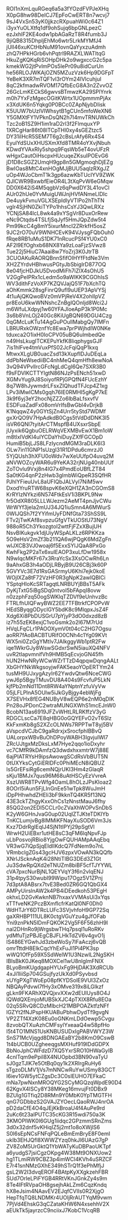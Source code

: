 ROI1nXmLquRGeq6a5a3fYOzdFVPJeXHq
X0pG8hw98DeICJ7EpFoCwERT8n7wcvj7
9sJ4VxSn53yK0jjkzcRXpuahWi0c64Z1
i3yxYuOLXtfq1df9ohSujq6bpGNLpezC
ezJxhlF2KE4odw1pbAGaRzT8R4fumb3J
9jiQB8315DhpljEhMo6wtr5LrkMYMfJ4
jUlI46xuKCtHbNuM91ovnQaYyxzuAdmh
zhQ7HPkHGrb6vhPqtrl9RAZXLWATltqG
HkuZgKQKqRiSOHpDHk2o9wgxccG2c5pa
kmekWG2jtPvlmPOs5lePr09u8idCurUn
he56RLOJWKAjOZN5MZuzVzk6Hp9DGFpT
YeBeK3XR7mTQF1vl3rOYm24IVlcuhjuI
8qC2kfmadwRVOM17QfbEcG8A3n2ZvvOZ
26GcLmKECkS6gwvsBTmwzKA29SPlYnrk
m0h7YxFzMgecOGitKWrtx1UOpmmmPjAx
x3XdUK6n5Yqkg0P0BCc0ZApNjybDIisk
K5UUW7bUzlVlWhsytB1gCUn5mfoWeXN6
Y5GMXtFY1VPknDsQN2h7I4mvTRNUWkCh
Tzc2oB1SZ9H1im1raD2rl3f2FlmquxYP
1XRCgHar86t08lTCpTHl0xy4sGEZtzc5
DY31iIHcR5SEM7T6g2cBsLrAfy6Rx4S4
EyulYdSUxXHUSXmXfd8TMR4oYXvjNbuh
KDwdYVAxRIy5shpq9FqsWb5eT4ovUFzR
wHgxCautOiHscpxHUcuqeZKsuIPOEvG6
jD1D8cSGZ2UmqH9gp8n5GMgmoqhDjEZg
BwIOas8MtC4xnHOgMJjBUU5aqlzRXgJZ
uOp4WJoCbmT1k3gp6azwKbTUcIYV9ZWK
QJlCWR9BxwbfEieOR4L3tXqPvW6eGMqw
DD0X642iS4M5qgbVz6qPwdDY3L41ovCl
AUr02hUe0YvMuigUWJnjHVfANmeLlDIc
De4uykFvnuVGLXSEpIdlyVTlPo2hThTN
vgIr4SjHN0ZkiTYPo1hhsCsYJ3QwLRXz
YCNjSA84IcL8wk4a9xYSgVr8DuxOrRew
eNc9Ctqds4TSLfjSqJyf5HmJQpZdw5t4
Pm99kcC4g8mY5ixurMncI2ZRrkfH5osZ
9JC2rO70uV9WNHCEvK94VJysgFQbOuh0
fRqe8RB1uMuS1DK71nRcucPSf4YU0xC0
AF2l9EfOghxb68NX8Ya9zLoaFjzSVwz8
Tue22j5HiuC7Aaai8w7YoZrj3K0JtrTB
3CUOAKuRAORQBnnSfifOIHYfFtdNe3Vm
XH2ZYrdvHBhwusPGtyJbSbiglrD877OQ
8e04fjcHDJkU5DvodMiFh7iZlX4sOhU5
V2GgPeIPRx1cLedm5o9aWlKK9CGOhIsS
WV3dithFzVoXP7KZQVJajQ51F7bXchTQ
aOhKmmk28sgFinrQ9ufl9uUEP3ApVYSj
4t1uAjQKQwoBVz0mVPjReV4X2ohIIpVZ
pr8EoU6kwWNNshcZnBglQOnljd8Wci2J
m6WfuLXdpyj1w60YFAJloeApP3k1P0Mc
3s6b8VnLOj240Gc8KiUgBQN69DGU4Czg
0qGMcLuKTu14AgGuPOullMabgQy7IMFn
LBRURxkOWznfYc8Ewa7prPWjhdIW0NKe
tduxca2O1ixH0IoCPV05uBQ6ulmbedQe
n49HsLkugITCKEPuYkfK8IiqphygsGJF
7is1hlFve4tmVuxPfS02JcFqiQqP1kxq
MtwxXLgUB0uacZsd13kXupfIDJuDEqLa
ddPbNeWsediiBC4nhMeQ4qmHfh8ewNoA
3vQ94VPvllrcGFcNgLdCgI6Qe7SXR3B0
f9sFDVlKCTTYIgtN86NJzPsENch51xwD
XGMvYug9J8SoiyofRPjGPQfN4FUcEzhY
8q7W8hJywmdrLFsxZIQhudTFJcp4Z1xg
LPv3iMwICMs0gqh76IE0RMHI5gKgP7kE
3k9f6yj3eY2hocNjZZZo6lbBaLfsxvfV
ESDFuaZadFx08omVrIfsBwGbl4vDrjkB
K1NqqwZ4y0GYtSjZn4Urr5tyStd7WDMf
gxXrQO9V7HpAdkdB0Cgs5tVdDdDNK3l5
isVR6QNl7tyitArCTMspfB4UXsxrSbpE
jUyxik6QgbuOELRWqVEXMBvEwX1Bm1oW
m8tlxIVdKI4ulYCDaYhiDuyZXfFGCOpD
HumiB5bjLJS8LFzIycndMGM3raDLK6I3
OLw7in11GNP1sUzgI31R1DPdu6cmrzJ0
5YjQUsh3hXFU0oWdv7wXeUUfpO4uvq2M
aNVWOZcyWAR6u9YeKA32rjNUg40nbUUf
ZoTOvlu9Vxj8n4lG7x4PmdEoUBfLZT84
Sa0tKG4qnP2zHwb3gImbWiQpeR3SQfHR
PJhlYFieuUvL8aUFIQbJALVyl7NiM5wv
DxodYruRTW68spvK6eXQH1ZA3nCGOmS8
KrRYIzNYkzi6N574FtkEsV1i3BKPL9Nw
fr5OdXR805LLLWJezm2AeMT4pnJjvCWu
WrWYf3jeIa2mUJ34JQ1iuSmn4A6MWurS
0WIJQSh7f2YYifmUyFDNfGta73ShSS9L
FTv2jTwKAf8svpzuGfgVTkUOStU73NgV
988oR5Ch3YkozgtoI2wttFjFZxXBujUH
NsvBIKukgvk1djUiyWSpALKLz6RPKKza
5O9eHsV2mZf3b211QA6wjPQgK6MdZgFn
wIJXCB3VJ0woaj6f5ExxSYlJQaA8PxGo
KwhFkg2P2aTx6xuIEAOP3xuLfDw1958x
N9wIqcMKFr67x3RraYcSx3XsOCwRh6Ln
9aAhxGB3h4aODjLRByjB9U26CBj3k60P
5GVYVc3E7d1RsGASrmyU6Khi7ejk0koE
WOjlXZa8tF72VzHF0R3gNpK2awIQBICi
YSptqHIoKcSRTagqtLNRBUYjBBsT5AFk
DyKjTxtG5iBgSDq0ntvoI5bFApqI8ovw
n0zzphFzq50ogSWKlqTZDVf9eUnhvzBc
FTRLfhUlQFwyBWZ2EE7TFBtrkfCPOPvW
HEdSByqgODycIGY5bdK8c9MlqpxJsZ4F
Xdg6Xi8PbDUSGrU7pYjyP3dO0dxzd8zB
iz7h55zEK8exjC1voGsmk2o2l67M7rUd
HVqLFqCLr1PAOOXymV0t04cC2HG7Ogsu
aoRR7fAoBACBTURifO0CNh4c1Yg09KVt
WX5ni0ZzGgYMtIv7JAIkggyWb1ptR2Fw
iqe1WkrGJy8WswSGdxrSwN5iauXQ4NFV
uvR2tIapvmnifVh9HMB5qEcvjoGN45fh
hUN2HwNRyWCwWZrTTzD4qpqwDqngAALt
XbGHYNkWkgsoyjwFAK5eaoYOpERTYm24
tusMH9UJxygAzyIr62YwdvQtw6NceCWG
ywJ6p5BgyTMuvDU8A404s9FcvfuP5LkN
kjfPb2mNd11Dnt8RW4aYNptnYzfuVyVw
05jLFLPlnA5OUlw5iJkGyBjgy4ebWjFg
X7SEVHx8fEG4NUByV8wEQP6e2nM0qDIK
Pn28oJPDonC2wtraMUNGXWhS1mcEJnW0
BcobN13as6919JFZvWHtLRLRKffzV3yG
RDGCLscCa7E8qHBG0oGQYEFvO2vT6Slz
KkFxmKb8gS2XZcOLNWs7RPPTwT8yj5BV
aVspcdVCJbC9gaRdrxjxSrocfphlBBvQ
UALorpxWBvBuOhDPoyWABH3IgvjulWl7
ZRcUJtgxMzDksLxM7Hye2qqo1ioDxyhr
vc7CMfR9kDAmfzQ3dwdxhxxmtrW7j88E
6ajPIATRYsH9ipsAwowgSCdRsVbBUT5N
0tUXYksCytGiERlDFc0PhiMEcN8iQBUZ
Is5GrEFsiRg6cemNQjrUKI3Hm4zGlaqR
sKju1BMJx7qus96M68uAtHSCyEzVvreA
XszUWR8TPvWfg4OamL8hOLzJPsKIoaz2
8OOrI5iAun5FjLInGnEe51wTpk8WuJmH
iDpPHhwhdZHEli3bF9kknTQ4KR5f13NQ
43E3ckTZhgyKxxOhCs1zNnstMauJ6fhy
85QG2on2EDI5CCLr0cZVaXhWOPvSnDbS
K2yW6GHnJvaG0up02UqIZTJKteTDKIYb
TnKCLumjvBg8lMMiKFNayXuSOD6Vm3Js
Kxz7DdrRgIEqlJ4SjN1tlPYj29pSgtVl
WrwH2UiEBxr1utHE8sC3qFM6lqNpvFJp
uLbPosvojRBio8YjgOwFQUHAMpAAqEbq
VR3wG7iQpSjqEIdlIKdcQ7FdNem9o7nL
VRmbclgZGs43gcHJV6zpxVOwAN3kQQfb
XNrlJScknAqK4i28NtiTIBG3DEd3Z1Gt
Ju3SdwRpQXd2eTNUZm8biBF5cfTJYYWL
cVA7pxcNurBjNL1QEYVqY3f6n2vlqENJ
31p4tpyS30wubI99Wipu17Ogz5V1ZPnj
7d3ptA8ABsrx7tvE3Bed0ZR6GQ1QbGX4
AMPyUirslnAW2k4PB4iDEedkoh53PEgH
okhxLD2GvKwknNB7hxaxVVMAsUi3xYqs
xTTfveNK2PczBXmflcfrKatQl0NF0Dh0
WdHTJrY6DTRcLUFc3SVjvhfoH9GP72Sq
gaXRHBP111UL8K0ctgVGuYzu4gJfOFab
Yni9znPkN5IDmFQKOK2Vg5F6F56zhH9I
nal2DHnRo9jWrgsbwTHq7psqI1uRoRKv
ydMfuTjzPBJEgCBJFLHkTdZV6v4gvO1j
lS486EYGwhJd3zbeWoSy7lFaAczj6vQB
omrTttdH8EIkCqcYhExFuJI1Pi4PK3sp
wWQ1OfFp59X5SdWelW1U3NzwIL2NgSKH
IBIsBkK0JKeq8MOXCel1wU8nlglmFNIX
BLyoBmKUgdgapHYUxFg9HjDAK3XdRCUb
4xJi1IiiSp704GSujfyzUkXd0PSyvbsd
xUYgPXgTWoEp08pfKYDSolE9VUl3ZxOz
NBQAyPdvwI7fHy3xOMve319x8iLGlkzf
gLkn9FKARhXQVQjxvXXw2dEUIUys8O4J
IQWdQXEmjoMUBSkXJC4pTXIX8Rfu8EOa
02q5SRvQ8CDzMlbcH21MBPOAZktfzNFf
lGZYt2fNJPspHKUABuPbhwDydTf9gvgN
VP2ZTf4XzK08Eu0oGNKmLDdOewp5Cvgu
8zvobQTXuAzhCMFsylYxeaaQ4w58pfHo
I5t4TO1MNS1UsKNBUSUDxIgPABVWYZ3W
SnS71McVjqgd8DNGAEaBY2b8KmO9CswB
1t4bUCB0UZgheeqgsMXHuf919IDdGDPX
BbNoJphCWFdzD7XQ5YxrSRO10HWaGyIB
4cnlTqm9ePpiI8X4NUOpbd3BN90vaTyU
sJ0gzTJlK7e5OtBq0qy1k2XRIrgRuHy6
sTgzoDLMV1jVs7mNNCwRuYwUSmy83GCT
I6iev1GW5ytCZgsDc3C0sIEUHO7EFkaC
mNa7pwNxnMROQYG2SCyMGQzqWpdE90D4
62KgvX4ISCy8Y38MKeg16mvujFt0DBx9
BZUlg1GTfiq2D8RMn9Y0MbK0YpTMGTFH
qnG7GDbbzS2GVAJZYOecLQaoRWJ4nrOA
pD2daCfE4O4qJEjKkBroaU4f4AuPe9rd
2uKc6t23aIPUTC35cKG3R15wdi750a3K
3KMOPIWK0I6GUg1iidqc2GPzmmSRnZms
3d0x32dnf5vKHiqIZ5j2mt1o8oXWjlS6
S0l6sEpNCsFNFqPQLeBmEmBryE8F0emI
ukIb3EHJQfl8XWWZYzq0hkJl6UAzG7gP
ZV8ZoM5UrGktQ1YbWATyKuDBPaoUKTpf
a6yudgS7jsiCgzOKpg4W38Mt9ONXUow2
hg1TLmiRW9CBZ3p4imWCl4KVh4uSRZCF
E7r41snNMzGXhE349hSTrQ1f3ePhMfjJ
gsL2W2I3dvqEROF4BAtpKyXXgkzehFBR
SUd7OrIeLPiFYGB4RRtVKnJGnkZy4s9m
8Te4IFtRVpaOH8gsejhAkLZm6CqzKndq
hX8eJsim4NAavEV2EJqfCVIIs0R2XjgO
HepTfqTQ8LNDMKr4UOljRrAUTYqM9vwm
7PjVd4EhskG3qCZataKHW6N4xsehhV2X
aEUkTk5jayrzcC9nciixJ7KobC1VcqRB

